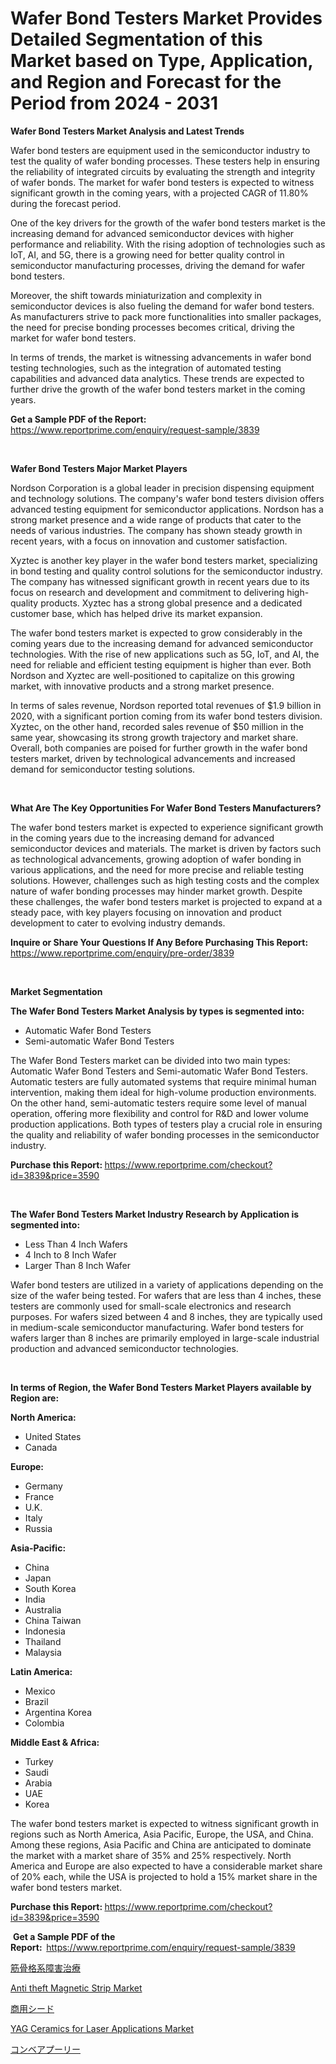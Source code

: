 <p><h1>Wafer Bond Testers Market Provides Detailed Segmentation of this Market based on Type, Application, and Region and Forecast for the Period from 2024 - 2031</h1></p><p><strong>Wafer Bond Testers Market Analysis and Latest Trends</strong></p>
<p><p>Wafer bond testers are equipment used in the semiconductor industry to test the quality of wafer bonding processes. These testers help in ensuring the reliability of integrated circuits by evaluating the strength and integrity of wafer bonds. The market for wafer bond testers is expected to witness significant growth in the coming years, with a projected CAGR of 11.80% during the forecast period.</p><p>One of the key drivers for the growth of the wafer bond testers market is the increasing demand for advanced semiconductor devices with higher performance and reliability. With the rising adoption of technologies such as IoT, AI, and 5G, there is a growing need for better quality control in semiconductor manufacturing processes, driving the demand for wafer bond testers.</p><p>Moreover, the shift towards miniaturization and complexity in semiconductor devices is also fueling the demand for wafer bond testers. As manufacturers strive to pack more functionalities into smaller packages, the need for precise bonding processes becomes critical, driving the market for wafer bond testers.</p><p>In terms of trends, the market is witnessing advancements in wafer bond testing technologies, such as the integration of automated testing capabilities and advanced data analytics. These trends are expected to further drive the growth of the wafer bond testers market in the coming years.</p></p>
<p><strong>Get a Sample PDF of the Report:&nbsp;</strong> <a href="https://www.reportprime.com/enquiry/request-sample/3839">https://www.reportprime.com/enquiry/request-sample/3839</a></p>
<p>&nbsp;</p>
<p><strong>Wafer Bond Testers Major Market Players</strong></p>
<p><p>Nordson Corporation is a global leader in precision dispensing equipment and technology solutions. The company's wafer bond testers division offers advanced testing equipment for semiconductor applications. Nordson has a strong market presence and a wide range of products that cater to the needs of various industries. The company has shown steady growth in recent years, with a focus on innovation and customer satisfaction.</p><p>Xyztec is another key player in the wafer bond testers market, specializing in bond testing and quality control solutions for the semiconductor industry. The company has witnessed significant growth in recent years due to its focus on research and development and commitment to delivering high-quality products. Xyztec has a strong global presence and a dedicated customer base, which has helped drive its market expansion.</p><p>The wafer bond testers market is expected to grow considerably in the coming years due to the increasing demand for advanced semiconductor technologies. With the rise of new applications such as 5G, IoT, and AI, the need for reliable and efficient testing equipment is higher than ever. Both Nordson and Xyztec are well-positioned to capitalize on this growing market, with innovative products and a strong market presence.</p><p>In terms of sales revenue, Nordson reported total revenues of $1.9 billion in 2020, with a significant portion coming from its wafer bond testers division. Xyztec, on the other hand, recorded sales revenue of $50 million in the same year, showcasing its strong growth trajectory and market share. Overall, both companies are poised for further growth in the wafer bond testers market, driven by technological advancements and increased demand for semiconductor testing solutions.</p></p>
<p>&nbsp;</p>
<p><strong>What Are The Key Opportunities For Wafer Bond Testers Manufacturers?</strong></p>
<p><p>The wafer bond testers market is expected to experience significant growth in the coming years due to the increasing demand for advanced semiconductor devices and materials. The market is driven by factors such as technological advancements, growing adoption of wafer bonding in various applications, and the need for more precise and reliable testing solutions. However, challenges such as high testing costs and the complex nature of wafer bonding processes may hinder market growth. Despite these challenges, the wafer bond testers market is projected to expand at a steady pace, with key players focusing on innovation and product development to cater to evolving industry demands.</p></p>
<p><strong>Inquire or Share Your Questions If Any Before Purchasing This Report:</strong> <a href="https://www.reportprime.com/enquiry/pre-order/3839">https://www.reportprime.com/enquiry/pre-order/3839</a></p>
<p>&nbsp;</p>
<p><strong>Market Segmentation</strong></p>
<p><strong>The Wafer Bond Testers Market Analysis by types is segmented into:</strong></p>
<p><ul><li>Automatic Wafer Bond Testers</li><li>Semi-automatic Wafer Bond Testers</li></ul></p>
<p><p>The Wafer Bond Testers market can be divided into two main types: Automatic Wafer Bond Testers and Semi-automatic Wafer Bond Testers. Automatic testers are fully automated systems that require minimal human intervention, making them ideal for high-volume production environments. On the other hand, semi-automatic testers require some level of manual operation, offering more flexibility and control for R&D and lower volume production applications. Both types of testers play a crucial role in ensuring the quality and reliability of wafer bonding processes in the semiconductor industry.</p></p>
<p><strong>Purchase this Report:&nbsp;</strong><a href="https://www.reportprime.com/checkout?id=3839&price=3590">https://www.reportprime.com/checkout?id=3839&price=3590</a></p>
<p>&nbsp;</p>
<p><strong>The Wafer Bond Testers Market Industry Research by Application is segmented into:</strong></p>
<p><ul><li>Less Than 4 Inch Wafers</li><li>4 Inch to 8 Inch Wafer</li><li>Larger Than 8 Inch Wafer</li></ul></p>
<p><p>Wafer bond testers are utilized in a variety of applications depending on the size of the wafer being tested. For wafers that are less than 4 inches, these testers are commonly used for small-scale electronics and research purposes. For wafers sized between 4 and 8 inches, they are typically used in medium-scale semiconductor manufacturing. Wafer bond testers for wafers larger than 8 inches are primarily employed in large-scale industrial production and advanced semiconductor technologies.</p></p>
<p>&nbsp;</p>
<p><strong>In terms of Region, the Wafer Bond Testers Market Players available by Region are:</strong></p>
<p>
    <p> <strong> North America: </strong>
        <ul>
            <li>United States</li>
            <li>Canada</li>
        </ul>
        </p> 
    <p> <strong> Europe: </strong>
        <ul>
            <li>Germany</li>
            <li>France</li>
            <li>U.K.</li>
            <li>Italy</li>
            <li>Russia</li>
        </ul>
        </p> 
    <p> <strong> Asia-Pacific: </strong>
        <ul>
            <li>China</li>
            <li>Japan</li>
            <li>South Korea</li>
            <li>India</li>
            <li>Australia</li>
            <li>China Taiwan</li>
            <li>Indonesia</li>
            <li>Thailand</li>
            <li>Malaysia</li>
        </ul>
        </p> 
    <p> <strong> Latin America: </strong>
        <ul>
            <li>Mexico</li>
            <li>Brazil</li>
            <li>Argentina Korea</li>
            <li>Colombia</li>
        </ul>
        </p> 
    <p> <strong> Middle East & Africa: </strong>
        <ul>
            <li>Turkey</li>
            <li>Saudi</li>
            <li>Arabia</li>
            <li>UAE</li>
            <li>Korea</li>
        </ul>
    </p>
    </p>
<p><p>The wafer bond testers market is expected to witness significant growth in regions such as North America, Asia Pacific, Europe, the USA, and China. Among these regions, Asia Pacific and China are anticipated to dominate the market with a market share of 35% and 25% respectively. North America and Europe are also expected to have a considerable market share of 20% each, while the USA is projected to hold a 15% market share in the wafer bond testers market.</p></p>
<p><strong>Purchase this Report: </strong><a href="https://www.reportprime.com/checkout?id=3839&price=3590">https://www.reportprime.com/checkout?id=3839&price=3590</a></p>
<p>&nbsp;<strong>Get a Sample PDF of the Report:&nbsp;&nbsp;</strong><a href="https://www.reportprime.com/enquiry/request-sample/3839">https://www.reportprime.com/enquiry/request-sample/3839</a></p>
<p><strong></strong></p>
<p><p><a href="https://medium.com/@tigerprawn1996/%E7%AD%8B%E9%AA%A8%E6%A0%BC%E7%96%BE%E6%82%A3%E6%B2%BB%E7%99%82%E5%B8%82%E5%A0%B4%E5%8B%95%E5%90%91%E3%81%8A%E3%82%88%E3%81%B3%E5%B8%82%E5%A0%B4%E5%88%86%E6%9E%90%E3%81%AF-2024%E5%B9%B4%E3%81%8B%E3%82%892031%E5%B9%B4%E3%81%BE%E3%81%A7%E3%81%AE%E4%BA%88%E6%B8%AC%E3%81%95%E3%82%8C%E3%81%A6%E3%81%84%E3%81%BE%E3%81%99-a2a4690d9c5d">筋骨格系障害治療</a></p><p><a href="https://github.com/mbisetmhermsr/Market-Research-Report-List-1/blob/main/anti-theft-magnetic-strip-market.md">Anti theft Magnetic Strip Market</a></p><p><a href="https://github.com/vtbvgl20191192/Market-Research-Report-List-1/blob/main/187591614723.md">商用シード</a></p><p><a href="https://github.com/zjyglelu/Market-Research-Report-List-2/blob/main/yag-ceramics-for-laser-applications-market.md">YAG Ceramics for Laser Applications Market</a></p><p><a href="https://medium.com/@camerondowd204/%E3%82%B3%E3%83%B3%E3%83%99%E3%82%A2%E3%83%97%E3%83%BC%E3%83%AA%E3%83%BC%E3%82%BA%E5%B8%82%E5%A0%B4%E3%82%A4%E3%83%B3%E3%82%B5%E3%82%A4%E3%83%88-%E5%B8%82%E5%A0%B4%E5%8B%95%E5%90%91-%E6%88%90%E9%95%B7-2024%E5%B9%B4%E3%81%8B%E3%82%892031%E5%B9%B4%E3%81%BE%E3%81%A7%E3%81%AE%E4%BA%88%E6%B8%AC-34d39086edce">コンベアプーリー</a></p></p>